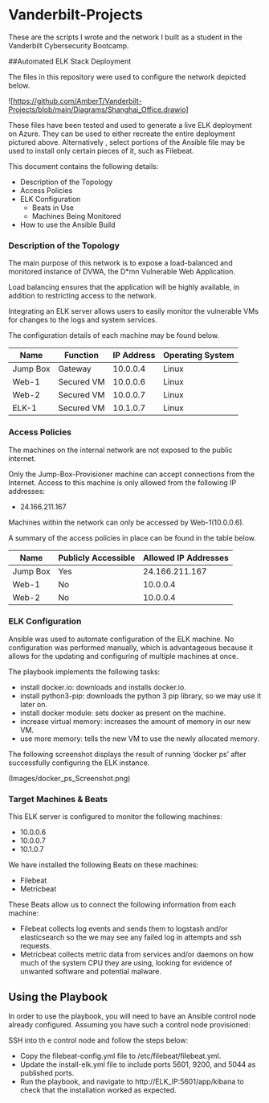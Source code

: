 # Vanderbilt-Projects
These are the scripts I wrote and the network I built as a student in the Vanderbilt Cybersecurity Bootcamp.

##Automated ELK Stack Deployment

The files in this repository were used to configure the network depicted below.

![https://github.com/AmberT/Vanderbilt-Projects/blob/main/Diagrams/Shanghai_Office.drawio]

These files have been tested and used to generate a live ELK deployment on Azure. They can be used to either recreate the entire deployment pictured above. Alternatively , select portions of the Ansible file may be used to install only certain pieces of it, such as Filebeat.

This document contains the following details:
- Description of the Topology
- Access Policies
- ELK Configuration
    - Beats in Use
    - Machines Being Monitored
- How to use the Ansible Build


### Description of the Topology

The main purpose of this network is to expose a load-balanced and monitored instance of DVWA, the D*mn Vulnerable Web Application.

Load balancing ensures that the application will be highly available, in addition to restricting access to the network.

Integrating an ELK server allows users to easily monitor the vulnerable VMs for changes to the logs and system services.

The configuration details of each machine may be found below.

| Name     | Function | IP Address | Operating System |
|----------|----------|------------|------------------|
| Jump Box | Gateway  | 10.0.0.4  | Linux            |
| Web-1 | Secured VM | 10.0.0.6 |Linux           |
| Web-2  | Secured VM | 10.0.0.7 |Linux          |
| ELK-1    | Secured VM | 10.1.0.7  |Linux          |




### Access Policies

The machines on the internal network are not exposed to the public internet.

Only the Jump-Box-Provisioner machine can accept connections from the Internet. Access to this machine is only allowed from the following IP addresses:
- 24.166.211.167

Machines within the network can only be accessed by Web-1(10.0.0.6).

A summary of the access policies in place can be found in the table below.

| Name     | Publicly Accessible | Allowed IP Addresses |
|----------|---------------------|----------------------|
| Jump Box | Yes             | 24.166.211.167   |
| Web-1 | No                    | 10.0.0.4  |
| Web-2 | No                    | 10.0.0.4 |


### ELK Configuration 

 Ansible was used to automate configuration of the ELK machine. No configuration was performed manually, which is advantageous because it allows for the updating and configuring of multiple machines at once.

The playbook implements the following tasks:
- install docker.io: downloads and installs docker.io.
- install python3-pip: downloads the python 3 pip library, so we may use it later on.
- install docker module: sets docker as present on the machine.
- increase virtual memory: increases the amount of memory in our new VM.
- use more memory: tells the new VM to use the newly allocated memory.

The following screenshot displays the result of running ‘docker ps’ after successfully configuring the ELK instance.

(Images/docker_ps_Screenshot.png)

### Target Machines & Beats
This ELK server is configured to monitor the following machines:
- 10.0.0.6
- 10.0.0.7
- 10.1.0.7

We have installed the following Beats on these machines:
- Filebeat
- Metricbeat

These Beats allow us to connect the following information from each machine:
- Filebeat collects log events and sends them to logstash and/or elasticsearch so the we may  see any failed log in attempts and ssh requests.
- Metricbeat collects metric data from services and/or daemons on how much of the system CPU they are using, looking for evidence of unwanted software and potential malware.

## Using the Playbook
In order to use the playbook, you will need to have an Ansible control node already configured. Assuming you have such a control node provisioned:

SSH into th e control node and follow the steps below:
- Copy the filebeat-config.yml file to /etc/filebeat/filebeat.yml.
- Update the install-elk.yml file to include ports 5601, 9200, and 5044 as published ports.
- Run the playbook, and navigate to http://ELK_IP:5601/app/kibana to check that the installation worked as expected.


